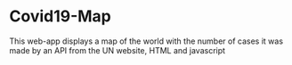 # Covid19-Map
This web-app displays a map of the world with the number of cases it was made by an API from the UN website, HTML and javascript 
